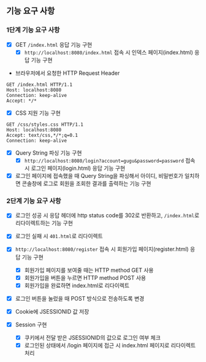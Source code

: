 ## 기능 요구 사항

### 1단계 기능 요구 사항

- [x] GET `/index.html` 응답 기능 구현
    - [x] `http://localhost:8080/index.html` 접속 시 인덱스 페이지(index.html) 응답 기능 구현
- 브라우저에서 요청한 HTTP Request Header

```text
GET /index.html HTTP/1.1
Host: localhost:8080
Connection: keep-alive
Accept: */*
```

- [x] CSS 지원 기능 구현

```text
GET /css/styles.css HTTP/1.1
Host: localhost:8080
Accept: text/css,*/*;q=0.1
Connection: keep-alive
```

- [x] Query String 파싱 기능 구현
    - [x] `http://localhost:8080/login?account=gugu&password=password` 접속 시 로그인 페이지(login.html) 응답 기능 구현
- [x] 로그인 페이지에 접속했을 때 Query String을 파싱해서 아이디, 비밀번호가 일치하면 콘솔창에 로그로 회원을 조회한 결과를 출력하는 기능 구현

### 2단계 기능 요구 사항

- [x] 로그인 성공 시 응답 헤더에 http status code를 302로 반환하고, `/index.html`로 리다이렉트하는 기능 구현
- [x] 로그인 실패 시 `401.html`로 리다이렉트

- [x] `http://localhost:8080/register` 접속 시 회원가입 페이지(register.html) 응답 기능 구현
    - [x] 회원가입 페이지를 보여줄 때는 HTTP method GET 사용
    - [x] 회원가입을 버튼을 누르면 HTTP method POST 사용
    - [x] 회원가입을 완료하면 index.html로 리다이렉트

- [x] 로그인 버튼을 눌렀을 때 POST 방식으로 전송하도록 변경

- [x] Cookie에 JSESSIONID 값 저장
- [x] Session 구현
    - [x] 쿠키에서 전달 받은 JSESSIONID의 값으로 로그인 여부 체크
    - [x] 로그인된 상태에서 /login 페이지에 접근 시 index.html 페이지로 리다이렉트 처리
